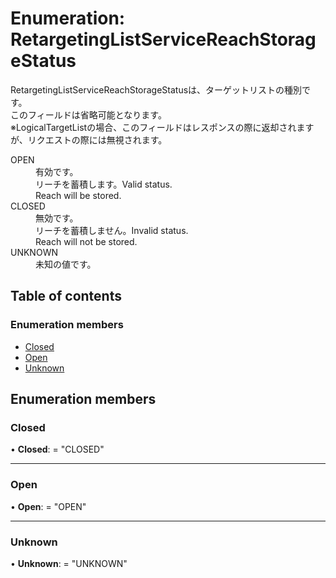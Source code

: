 # Enumeration: RetargetingListServiceReachStorageStatus


<div lang=\"ja\">RetargetingListServiceReachStorageStatusは、ターゲットリストの種別です。<br> このフィールドは省略可能となります。<br> ※LogicalTargetListの場合、このフィールドはレスポンスの際に返却されますが、リクエストの際には無視されます。</div>  <dl class=term>   <dt class=\"term__item\">OPEN</dt>   <dd class=\"term__desc\"><span lang=\"ja\">有効です。<br>リーチを蓄積します。</span><span lang=\"en\">Valid status.<br>Reach will be stored.</span></dd>   <dt class=\"term__item\">CLOSED</dt>   <dd class=\"term__desc\"><span lang=\"ja\">無効です。<br>リーチを蓄積しません。</span><span lang=\"en\">Invalid status.<br>Reach will not be stored.</span></dd>   <dt class=\"term__item\">UNKNOWN</dt>   <dd class=\"term__desc\"><span lang=\"ja\">未知の値です。</span></dd> </dl>

## Table of contents

### Enumeration members

- [Closed](retargetinglistservicereachstoragestatus.md#closed)
- [Open](retargetinglistservicereachstoragestatus.md#open)
- [Unknown](retargetinglistservicereachstoragestatus.md#unknown)

## Enumeration members

### Closed

• **Closed**: = "CLOSED"

___

### Open

• **Open**: = "OPEN"

___

### Unknown

• **Unknown**: = "UNKNOWN"
